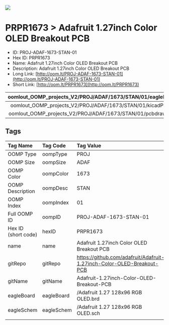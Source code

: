 


  
![][im]
# PRPR1673 > Adafruit 1.27inch Color OLED Breakout PCB

- ID: PROJ-ADAF-1673-STAN-01
- Hex ID: PRPR1673
- Name: Adafruit 1.27inch Color OLED Breakout PCB
- Description: Adafruit 1.27inch Color OLED Breakout PCB
- Long Link: [http://oom.lt/PROJ-ADAF-1673-STAN-01](http://oom.lt/PROJ-ADAF-1673-STAN-01)
- Short Link: [http://oom.lt/PRPR1673](http://oom.lt/PRPR1673)
  

|oomlout_OOMP_projects_V2/PROJ/ADAF/1673/STAN/01/eagleImage.png|oomlout_OOMP_projects_V2/PROJ/ADAF/1673/STAN/01/eagleSchemImage.png|oomlout_OOMP_projects_V2/PROJ/ADAF/1673/STAN/01/kicadPcb3dFront.png|oomlout_OOMP_projects_V2/PROJ/ADAF/1673/STAN/01/kicadPcb3dBack.png|
| :---: | :---: | :---: | :---: |
|oomlout_OOMP_projects_V2/PROJ/ADAF/1673/STAN/01/kicadPcb3d.png|oomlout_OOMP_projects_V2/PROJ/ADAF/1673/STAN/01/bomBack.png|oomlout_OOMP_projects_V2/PROJ/ADAF/1673/STAN/01/bomFront.png|oomlout_OOMP_projects_V2/PROJ/ADAF/1673/STAN/01/pcbdraw.svg|
|oomlout_OOMP_projects_V2/PROJ/ADAF/1673/STAN/01/pcbdrawBack.svg||||

## Tags
  

|Tag Name|Tag Code|Tag Value|
| :--- | :--- | :--- |
|OOMP Type|oompType|PROJ|
|OOMP Size|oompSize|ADAF|
|OOMP Color|oompColor|1673|
|OOMP Description|oompDesc|STAN|
|OOMP Index|oompIndex|01|
|Full OOMP ID|oompID|PROJ-ADAF-1673-STAN-01|
|Hex ID (short code)|hexID|PRPR1673|
|name|name|Adafruit 1.27inch Color OLED Breakout PCB|
|gitRepo|gitRepo|https://github.com/adafruit/Adafruit-1.27inch-Color-OLED-Breakout-PCB|
|gitName|gitName|Adafruit-1.27inch-Color-OLED-Breakout-PCB|
|eagleBoard|eagleBoard|/Adafruit 1.27 128x96 RGB OLED.brd|
|eagleSchem|eagleSchem|/Adafruit 1.27 128x96 RGB OLED.sch|
||||



[im]: PROJ/ADAF/1673/STAN/01/kicadPcb3d_450.png
